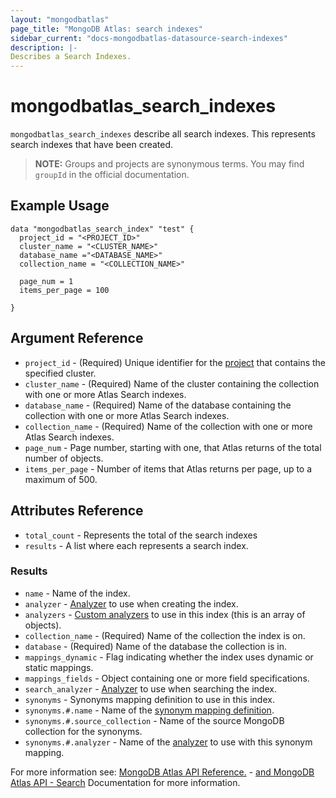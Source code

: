 ```yaml
---
layout: "mongodbatlas"
page_title: "MongoDB Atlas: search indexes"
sidebar_current: "docs-mongodbatlas-datasource-search-indexes"
description: |-
Describes a Search Indexes.
---
```


# mongodbatlas_search_indexes

`mongodbatlas_search_indexes` describe all search indexes. This represents search indexes that have been created.

> **NOTE:** Groups and projects are synonymous terms. You may find `groupId` in the official documentation.


## Example Usage

```hcl
data "mongodbatlas_search_index" "test" {
  project_id = "<PROJECT_ID>"
  cluster_name = "<CLUSTER_NAME>"
  database_name ="<DATABASE_NAME>"
  collection_name = "<COLLECTION_NAME>"
  
  page_num = 1
  items_per_page = 100
  
}
```

## Argument Reference

* `project_id` - (Required) Unique identifier for the [project](https://docs.atlas.mongodb.com/organizations-projects/#std-label-projects) that contains the specified cluster.
* `cluster_name` - (Required) Name of the cluster containing the collection with one or more Atlas Search indexes.
* `database_name` - (Required) Name of the database containing the collection with one or more Atlas Search indexes.
* `collection_name` - (Required) Name of the collection with one or more Atlas Search indexes.
* `page_num` - Page number, starting with one, that Atlas returns of the total number of objects.
* `items_per_page` - Number of items that Atlas returns per page, up to a maximum of 500.

## Attributes Reference
* `total_count` - Represents the total of the search indexes
* `results` - A list where each represents a search index.

### Results

* `name` - Name of the index.
* `analyzer` - [Analyzer](https://docs.atlas.mongodb.com/reference/atlas-search/analyzers/#std-label-analyzers-ref) to use when creating the index.
* `analyzers` - [Custom analyzers](https://docs.atlas.mongodb.com/reference/atlas-search/analyzers/custom/#std-label-custom-analyzers) to use in this index (this is an array of objects).
* `collection_name` - (Required) Name of the collection the index is on.
* `database` - (Required) Name of the database the collection is in.
* `mappings_dynamic` - Flag indicating whether the index uses dynamic or static mappings.
* `mappings_fields` - Object containing one or more field specifications.
* `search_analyzer` - [Analyzer](https://docs.atlas.mongodb.com/reference/atlas-search/analyzers/#std-label-analyzers-ref) to use when searching the index.
* `synonyms` - 	Synonyms mapping definition to use in this index.
* `synonyms.#.name` - Name of the [synonym mapping definition](https://docs.atlas.mongodb.com/reference/atlas-search/synonyms/#std-label-synonyms-ref).
* `synonyms.#.source_collection` - Name of the source MongoDB collection for the synonyms.
* `synonyms.#.analyzer` - Name of the [analyzer](https://docs.atlas.mongodb.com/reference/atlas-search/analyzers/#std-label-analyzers-ref) to use with this synonym mapping.




For more information see: [MongoDB Atlas API Reference.](https://docs.atlas.mongodb.com/atlas-search/) - [and MongoDB Atlas API - Search](https://docs.atlas.mongodb.com/reference/api/atlas-search/) Documentation for more information.
